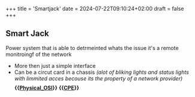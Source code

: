 +++
title = 'Smartjack'
date = 2024-07-22T09:10:24+02:00
draft = false
+++

## Smart Jack 
Power system that is able  to detrmeinted whats 
the issue it's a remote monitroingf of the network

- More then just a simple interface 
- Can be a circut card in a chassis 
*(alot of bliking lights and status lights 
with limmited acces becouse its the property of a network provider)*
$$ $$
**{{[Physical_OSI](/Network/Ref_OSI/Physical_OSI.md)}}** **{{[CPE](/Network/Phisicall/CPE.md)}}**